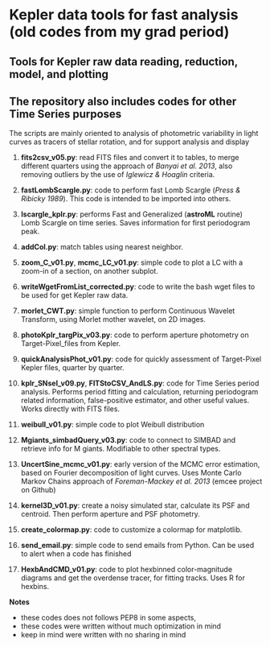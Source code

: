 # Kepler data tools for fast analysis (old codes from my grad period)
## Tools for Kepler raw data reading, reduction, model, and plotting
## The repository also includes codes for other Time Series purposes

The scripts are mainly oriented to analysis of photometric variability in light
curves as tracers of stellar rotation, and for support analysis and display

1. **fits2csv_v05.py**: read FITS files and convert it to tables, to merge
    different quarters using the approach of *Banyai et al. 2013*, also
    removing outliers by the use of *Iglewicz & Hoaglin* criteria.

1. **fastLombScargle.py**: code to perform fast Lomb Scargle (*Press & Ribicky
    1989*). This code is intended to be imported into others.

1. **lscargle_kplr.py**: performs Fast and Generalized (**astroML** routine)
    Lomb Scargle on time series. Saves information for first periodogram peak.

1. **addCol.py**: match tables using nearest neighbor.

1. **zoom_C_v01.py**, **mcmc_LC_v01.py**: simple code to plot a LC with a
    zoom-in of a section, on another subplot.

1. **writeWgetFromList_corrected.py**: code to write the bash wget files to be
    used for get Kepler raw data.

1. **morlet_CWT.py**: simple function to perform Continuous Wavelet Transform,
    using Morlet mother wavelet, on 2D images.

1. **photoKplr_targPix_v03.py**: code to perform aperture photometry on
    Target-Pixel_files from Kepler.

1. **quickAnalysisPhot_v01.py**: code for quickly assessment of Target-Pixel
    Kepler files, quarter by quarter.

1. **kplr_SNsel_v09.py**, **FITStoCSV_AndLS.py**: code for Time Series period
    analysis. Performs period fitting and calculation, returning periodogram
    related information, false-positive estimator, and other useful values.
    Works directly with FITS files.

1. **weibull_v01.py**: simple code to plot Weibull distribution

1. **Mgiants_simbadQuery_v03.py**: code to connect to SIMBAD and retrieve info
    for M giants. Modifiable to other spectral types.

1. **UncertSine_mcmc_v01.py**: early version of the MCMC error estimation,
    based on Fourier decomposition of light curves. Uses Monte Carlo Markov
    Chains approach of *Foreman-Mackey et al. 2013* (emcee project on Github)

1. **kernel3D_v01.py**: create a noisy simulated star, calculate its PSF and
    centroid. Then perform aperture and PSF photometry.

1. **create_colormap.py**: code to customize a colormap for matplotlib.

1. **send_email.py**: simple code to send emails from Python. Can be used to
    alert when a code has finished

1. **HexbAndCMD_v01.py**: code to plot hexbinned color-magnitude diagrams and
    get the overdense tracer, for fitting tracks. Uses R for hexbins.


**Notes**
* these codes does not follows PEP8 in some aspects,
* these codes were written without much optimization in mind
* keep in mind were written with no sharing in mind
